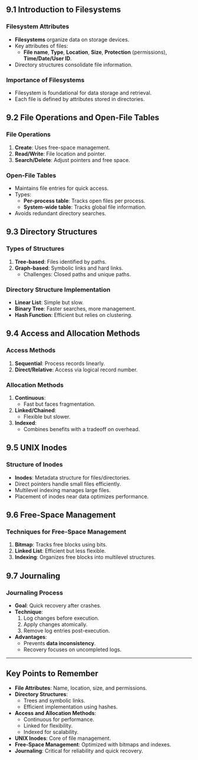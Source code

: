 ## 9.1 Introduction to Filesystems

### Filesystem Attributes

- **Filesystems** organize data on storage devices.
- Key attributes of files:
  - **File name**, **Type**, **Location**, **Size**, **Protection** (permissions), **Time/Date/User ID**.
- Directory structures consolidate file information.

### Importance of Filesystems

- Filesystem is foundational for data storage and retrieval.
- Each file is defined by attributes stored in directories.

## 9.2 File Operations and Open-File Tables

### File Operations

1. **Create**: Uses free-space management.
2. **Read/Write**: File location and pointer.
3. **Search/Delete**: Adjust pointers and free space.

### Open-File Tables

- Maintains file entries for quick access.
- Types:
  - **Per-process table**: Tracks open files per process.
  - **System-wide table**: Tracks global file information.
- Avoids redundant directory searches.

## 9.3 Directory Structures

### Types of Structures

1. **Tree-based**: Files identified by paths.
2. **Graph-based**: Symbolic links and hard links.
   - Challenges: Closed paths and unique paths.

### Directory Structure Implementation

- **Linear List**: Simple but slow.
- **Binary Tree**: Faster searches, more management.
- **Hash Function**: Efficient but relies on clustering.

## 9.4 Access and Allocation Methods

### Access Methods

1. **Sequential**: Process records linearly.
2. **Direct/Relative**: Access via logical record number.

### Allocation Methods

1. **Continuous**:
   - Fast but faces fragmentation.
2. **Linked/Chained**:
   - Flexible but slower.
3. **Indexed**:
   - Combines benefits with a tradeoff on overhead.

## 9.5 UNIX Inodes

### Structure of Inodes

- **Inodes**: Metadata structure for files/directories.
- Direct pointers handle small files efficiently.
- Multilevel indexing manages large files.
- Placement of inodes near data optimizes performance.

## 9.6 Free-Space Management

### Techniques for Free-Space Management

1. **Bitmap**: Tracks free blocks using bits.
2. **Linked List**: Efficient but less flexible.
3. **Indexing**: Organizes free blocks into multilevel structures.

## 9.7 Journaling

### Journaling Process

- **Goal**: Quick recovery after crashes.
- **Technique**:
  1. Log changes before execution.
  2. Apply changes atomically.
  3. Remove log entries post-execution.
- **Advantages**:
  - Prevents **data inconsistency**.
  - Recovery focuses on uncompleted logs.

---

## Key Points to Remember

- **File Attributes**: Name, location, size, and permissions.
- **Directory Structures**:
  - Trees and symbolic links.
  - Efficient implementation using hashes.
- **Access and Allocation Methods**:
  - Continuous for performance.
  - Linked for flexibility.
  - Indexed for scalability.
- **UNIX Inodes**: Core of file management.
- **Free-Space Management**: Optimized with bitmaps and indexes.
- **Journaling**: Critical for reliability and quick recovery.

